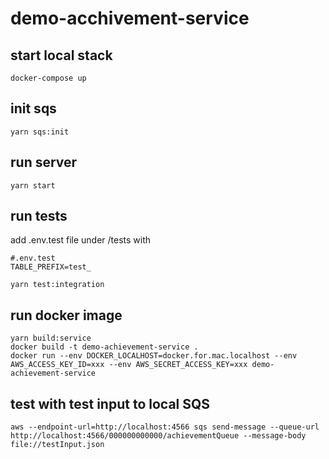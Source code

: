 # demo-acchivement-service

## start local stack

```
docker-compose up
```

## init sqs

```
yarn sqs:init
```

## run server

```
yarn start
```

## run tests

add .env.test file under /tests with

```
#.env.test
TABLE_PREFIX=test_
```

```
yarn test:integration
```

## run docker image

```
yarn build:service
docker build -t demo-achievement-service .
docker run --env DOCKER_LOCALHOST=docker.for.mac.localhost --env AWS_ACCESS_KEY_ID=xxx --env AWS_SECRET_ACCESS_KEY=xxx demo-achievement-service
```

## test with test input to local SQS

```
aws --endpoint-url=http://localhost:4566 sqs send-message --queue-url http://localhost:4566/000000000000/achievementQueue --message-body file://testInput.json
```
